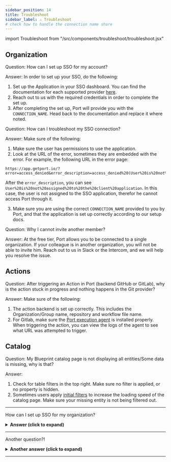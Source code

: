 ```yaml
---
sidebar_position: 14
title: Troubleshoot
sidebar_label: ⚠️ Troubleshoot
# check how to handle the connection name share
---
```


import Troubleshoot from "/src/components/troubleshoot/troubleshoot.jsx"

## Organization

Question: How can I set up SSO for my account?

Answer: In order to set up your SSO, do the following:
1. Set up the Application in your SSO dashboard. You can find the documentation for each supported provider [here](https://docs.getport.io/sso-rbac/sso-providers/).
2. Reach out to us with the required credentials in order to complete the set up. 
3. After completing the set up, Port will provide you with the `CONNECTION_NAME`. Head back to the documentation and replace it where noted.


Question: How can I troubleshoot my SSO connection?

Answer: Make sure of the following:

1. Make sure the user has permissions to use the application.
2. Look at the URL of the error, sometimes they are embedded with the error. For example, the following URL in the error page:
```
https://app.getport.io/?error=access_denied&error_description=access_denied%20(User%20is%20not%20assigned%20to%20the%20client%20application.)&state=*********
```
After the `error_description`, you can see `User%20is%20not%20assigned%20to%20the%20client%20application`. In this case, the user is not assigned to the SSO application, therefor he cannot access Port through it.

3. Make sure you are using the correct `CONNECTION_NAME`     provided to you by Port, and that the application is set up correctly according to our setup docs.

Question: Why I cannot invite another member?

Answer: At the free tier, Port allows you to be connected to a single organization. If your colleague is in another organization, you will not be able to invite him. Reach out to us in Slack or the Intercom, and we will help you resolve the issue.

## Actions

Question: After triggering an Action in Port (backend GitHub or GitLab), why is the action stuck in progress and nothing happens in the Git provider?

Answer: Make sure of the following:
1. The action backend is set up correctly. This includes the Organization/Group name, repository and workflow file name.
2. For Gitlab, make sure the [Port execution agent](https://docs.getport.io/create-self-service-experiences/setup-backend/gitlab-pipeline/Installation#installing-the-agent) is installed properly. When triggering the action, you can view the logs of the agent to see what URL was attempted to trigger. 

## Catalog

Question: My Blueprint catalog page is not displaying all entities/Some data is missing, why is that?

Answer:
1. Check for table filters in the top right. Make sure no filter is applied, or no property is hidden.
2. Sometimes users apply [initial filters](https://docs.getport.io/customize-pages-dashboards-and-plugins/page/catalog-page/#initial-filters) to increase the loading speed of the catalog page. Make sure your missing entity is not being filtered out.


<!--Troubleshoot /-->

---

How can I set up SSO for my organization?
<details>
<summary><b>Answer (click to expand)</b></summary>

1. Set up the Application in your SSO dashboard. You can find the documentation for each supported provider [here](https://docs.getport.io/sso-rbac/sso-providers/).
2. Reach out to us with the required credentials in order to complete the set up.
3. After completing the set up, Port will provide you with the CONNECTION_NAME. Head back to the documentation and replace it where noted.

</details>

---

Another question?!
<details>
<summary><b>Another answer (click to expand)</b></summary>

BLAHHHHHHH

</details>

---